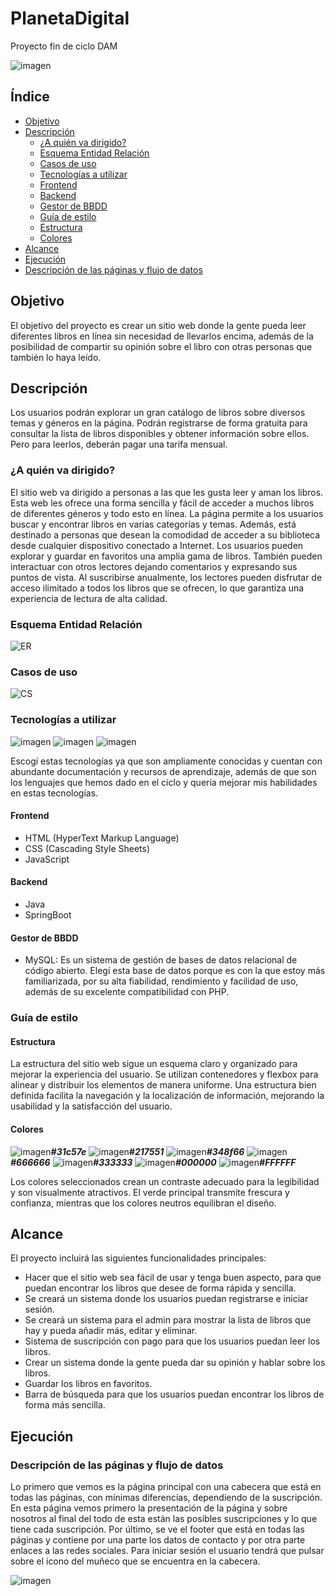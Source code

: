 # PlanetaDigital
Proyecto fin de ciclo DAM

![imagen](https://github.com/user-attachments/assets/72270f86-4cc9-4ed4-baeb-f2dee2577265)
## Índice
* [Objetivo](#Objetivo)
* [Descripción](#Descripción)
  * [¿A quién va dirigido?](#A-quién-va-dirigido)
  * [Esquema Entidad Relación](#Esquema-Entidad-Relación)
  * [Casos de uso](#Casos-de-uso)
  * [Tecnologías a utilizar](#Tecnologías-a-utilizar)
   * [Frontend](#Frontend)
   * [Backend](#Backend)
   * [Gestor de BBDD](#Gestor-de-BBDD)
  * [Guía de estilo](#Guía-de-estilo)
   * [Estructura](#Estructura)
   * [Colores](#Colores)
* [Alcance](#Alcance)
* [Ejecución](#Ejecución)
 * [Descripción de las páginas y flujo de datos](#Descripción-de-las-páginas-y-flujo-de-datos)
## Objetivo
El objetivo del proyecto es crear un sitio web donde la gente pueda leer diferentes libros en línea sin necesidad de llevarlos encima, además de la posibilidad de compartir su opinión sobre el libro con otras personas que también lo haya leído.
## Descripción
Los usuarios podrán explorar un gran catálogo de libros sobre diversos temas y géneros en la página. Podrán registrarse de forma gratuita para consultar la lista de libros disponibles y obtener información sobre ellos. Pero para leerlos, deberán pagar una tarifa mensual.
### ¿A quién va dirigido?
El sitio web va dirigido a personas a las que les gusta leer y aman los libros. Esta web les ofrece una forma sencilla y fácil de acceder a muchos libros de diferentes géneros y todo esto en línea. La página permite a los usuarios buscar y encontrar libros en varias categorías y temas. Además, está destinado a personas que desean la comodidad de acceder a su biblioteca desde cualquier dispositivo conectado a Internet. Los usuarios pueden explorar y guardar en favoritos una amplia gama de libros. También pueden interactuar con otros lectores dejando comentarios y expresando sus puntos de vista. Al suscribirse anualmente, los lectores pueden disfrutar de acceso ilimitado a todos los libros que se ofrecen, lo que garantiza una experiencia de lectura de alta calidad.
### Esquema Entidad Relación
![ER](https://github.com/user-attachments/assets/6c593c06-1f22-4014-8af3-102f5e073b2e)
### Casos de uso
![CS](https://github.com/user-attachments/assets/990affb2-f20f-450b-893f-fd874bb8e859)
### Tecnologías a utilizar
![imagen](https://github.com/user-attachments/assets/a2d5b7d7-ebdd-44b8-bdaf-54a21f97ca18) ![imagen](https://github.com/user-attachments/assets/d094ba54-5040-415f-b9b3-cd5bf35ab31d) ![imagen](https://github.com/user-attachments/assets/a5cba7c4-cd8e-4475-a7d3-8f63a1811c99)

Escogí estas tecnologías ya que son ampliamente conocidas y cuentan con abundante documentación y recursos de aprendizaje, además de que son los lenguajes que hemos dado en el ciclo y quería mejorar mis habilidades en estas tecnologías.
#### Frontend
* HTML (HyperText Markup Language)
* CSS (Cascading Style Sheets)
* JavaScript
#### Backend
* Java
* SpringBoot
#### Gestor de BBDD
* MySQL: Es un sistema de gestión de bases de datos relacional de código abierto. Elegí esta base de datos porque es con la que estoy más familiarizada, por su alta fiabilidad, rendimiento y facilidad de uso, además de su excelente compatibilidad con PHP.
### Guía de estilo
#### Estructura
La estructura del sitio web sigue un esquema claro y organizado para mejorar la experiencia del usuario. Se utilizan contenedores y flexbox para alinear y distribuir los elementos de manera uniforme. Una estructura bien definida facilita la navegación y la localización de información, mejorando la usabilidad y la satisfacción del usuario.
#### Colores
![imagen](https://github.com/user-attachments/assets/54c4856e-a48a-4f94-94de-7a8d1a4fcb5f)**_#31c57e_**
![imagen](https://github.com/user-attachments/assets/ceec7d14-5b46-4c37-bbfd-9fef335d5392)**_#217551_**
![imagen](https://github.com/user-attachments/assets/ff38015d-659c-4aa3-b595-94d520711e91)**_#348f66_**
![imagen](https://github.com/user-attachments/assets/eac96e27-2afc-4bf4-b227-56b182b7aca4)**_#666666_**
![imagen](https://github.com/user-attachments/assets/8f722570-439b-49b1-a5b5-c4595fdd698d)**_#333333_**
![imagen](https://github.com/user-attachments/assets/15f84492-f5b7-4e3d-af62-37c64eb7747e)**_#000000_**
![imagen](https://github.com/user-attachments/assets/4aa31b2f-e41a-43d8-99e3-5d3905ab4a88)**_#FFFFFF_**

Los colores seleccionados crean un contraste adecuado para la legibilidad y son visualmente atractivos. El verde principal transmite frescura y confianza, mientras que los colores neutros equilibran el diseño.
## Alcance
El proyecto incluirá las siguientes funcionalidades principales: 
* Hacer que el sitio web sea fácil de usar y tenga buen aspecto, para que puedan encontrar los libros que desee de forma rápida y sencilla.
* Se creará un sistema donde los usuarios puedan registrarse e iniciar sesión.
* Se creará un sistema para el admin para mostrar la lista de libros que hay y pueda añadir más, editar y eliminar.
* Sistema de suscripción con pago para que los usuarios puedan leer los libros.
* Crear un sistema donde la gente pueda dar su opinión y hablar sobre los libros.
* Guardar los libros en favoritos.
* Barra de búsqueda para que los usuarios puedan encontrar los libros de forma más sencilla.
## Ejecución
### Descripción de las páginas y flujo de datos
Lo primero que vemos es la página principal con una cabecera que está en todas las páginas, con mínimas diferencias, dependiendo de la suscripción. En esta página vemos primero la presentación de la página y sobre nosotros al final del todo de esta están las posibles suscripciones y lo que tiene cada suscripción. Por último, se ve el footer que está en todas las páginas y contiene por una parte los datos de contacto y por otra parte enlaces a las redes sociales. Para iniciar sesión el usuario tendrá que pulsar sobre el icono del muñeco que se encuentra en la cabecera.

![imagen](https://github.com/user-attachments/assets/42f763d4-10d0-435e-bff9-1b404725c511)
